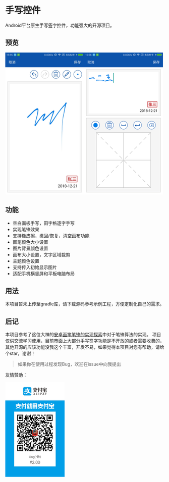 # 手写控件

Android平台原生手写签字控件，功能强大的开源项目。

## 预览

<img src='preview/blank.jpg' width='250' height='450'/><img src='preview/grid.png' width='250' height='450'/>

## 功能

- 空白画板手写，田字格逐字手写
- 实现笔锋效果
- 支持橡皮擦，撤回/恢复，清空画布功能
- 画笔颜色大小设置
- 图片背景颜色设置
- 画布大小设置，文字区域裁剪
- 主题颜色设置
- 支持传入初始显示图片
- 适配手机横竖屏和平板电脑布局

## 用法

本项目暂未上传至gradle库，请下载源码参考示例工程，方便定制化自己的需求。

## 后记

本项目参考了这位大神的[安卓画笔笔锋的实现探索](https://www.jianshu.com/p/6746d68ef2c3)中对于笔锋算法的实现。
项目仅供交流学习使用，目前市面上大部分手写签字功能是不开放的或者需要收费的，其他开源的应该功能没我这个丰富，开发不易，如果觉得本项目对您有帮助，请给个star，谢谢！

> 如果你在使用过程发现Bug，欢迎在issue中向我提出

友情赞助：

<img src='preview/alipay.jpg' width='188' height='300'/>

